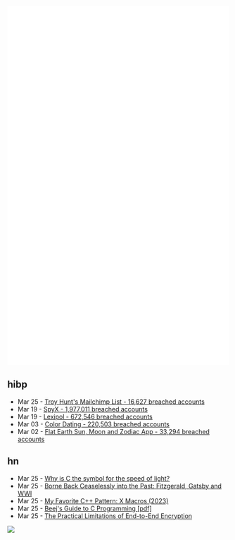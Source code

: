 ![Metrics](https://raw.githubusercontent.com/phixion/phixion/master/metrics.svg)

## hibp

<!--
for https://github.com/phixion/phixion/blob/main/.github/workflows/feeds.yml
-->
<!--START_SECTION:haveibeenpwnd-->
- Mar 25 - [Troy Hunt's Mailchimp List - 16,627 breached accounts](https://haveibeenpwned.com/PwnedWebsites#TroyHuntMailchimpList)
- Mar 19 - [SpyX - 1,977,011 breached accounts](https://haveibeenpwned.com/PwnedWebsites#SpyX)
- Mar 19 - [Lexipol - 672,546 breached accounts](https://haveibeenpwned.com/PwnedWebsites#Lexipol)
- Mar 03 - [Color Dating - 220,503 breached accounts](https://haveibeenpwned.com/PwnedWebsites#ColorDating)
- Mar 02 - [Flat Earth Sun, Moon and Zodiac App - 33,294 breached accounts](https://haveibeenpwned.com/PwnedWebsites#FlatEarthDave)
<!--END_SECTION:haveibeenpwnd-->

## hn

<!--
for https://github.com/phixion/phixion/blob/main/.github/workflows/feeds.yml
-->
<!--START_SECTION:hn-->
- Mar 25 - [Why is C the symbol for the speed of light?](https://math.ucr.edu/home/baez/physics/Relativity/SpeedOfLight/c.html)
- Mar 25 - [Borne Back Ceaselessly into the Past: Fitzgerald, Gatsby and WWI](https://www.theworldwar.org/learn/about-wwi/borne-back-ceaselessly-past-fitzgerald-gatsby-and-wwi)
- Mar 25 - [My Favorite C++ Pattern: X Macros (2023)](https://danilafe.com/blog/chapel_x_macros/)
- Mar 25 - [Beej's Guide to C Programming [pdf]](https://beej.us/guide/bgc/pdf/bgc_a4_c_1.pdf)
- Mar 25 - [The Practical Limitations of End-to-End Encryption](https://soatok.blog/2025/03/25/the-practical-limitations-of-end-to-end-encryption/)
<!--END_SECTION:hn-->

<!--
for https://yhype.me
-->
![](https://hit.yhype.me/github/profile?user_id=13013670)
